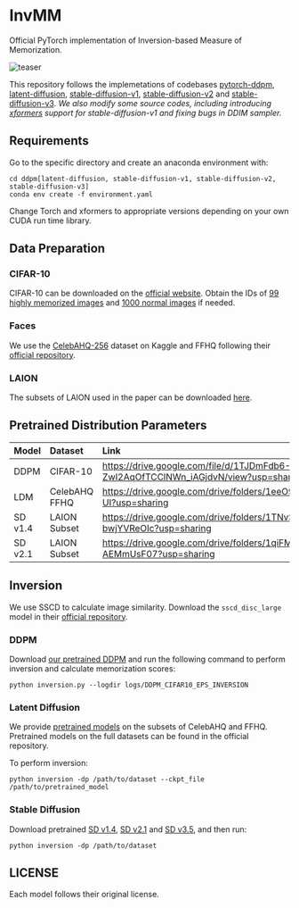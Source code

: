 # InvMM

Official PyTorch implementation of Inversion-based Measure of Memorization.

![teaser](assets/teaser.png)

This repository follows the implemetations of codebases [pytorch-ddpm](https://github.com/w86763777/pytorch-ddpm), [latent-diffusion](https://github.com/CompVis/latent-diffusion), [stable-diffusion-v1](https://github.com/CompVis/stable-diffusion), [stable-diffusion-v2](https://github.com/Stability-AI/stablediffusion) and [stable-diffusion-v3](https://github.com/Stability-AI/sd3.5). *We also modify some source codes, including introducing [xformers](https://github.com/facebookresearch/xformers) support for stable-diffusion-v1 and fixing bugs in DDIM sampler.*

## Requirements

Go to the specific directory and create an anaconda environment with:

```shell
cd ddpm[latent-diffusion, stable-diffusion-v1, stable-diffusion-v2, stable-diffusion-v3]
conda env create -f environment.yaml
```

Change Torch and xformers to appropriate versions depending on your own CUDA run time library.

## Data Preparation

### CIFAR-10

CIFAR-10 can be downloaded on the [official website](https://www.cs.toronto.edu/~kriz/cifar.html). Obtain the IDs of [99 highly memorized images](https://drive.google.com/file/d/1pFbNl8kiK77NFeaNXo4Qdx3eSaNulEcx/view?usp=sharing) and [1000 normal images](https://drive.google.com/file/d/18YA-PW8jtrpupUYUXX8rac0qw_Ib5mdN/view?usp=sharing) if needed.

### Faces

We use the [CelebAHQ-256](https://www.kaggle.com/datasets/badasstechie/celebahq-resized-256x256) dataset on Kaggle and FFHQ following their [official repository](https://github.com/NVlabs/ffhq-dataset).

### LAION

The subsets of LAION used in the paper can be downloaded [here](https://drive.google.com/file/d/1M_rCjEz8w0JeYI7v2Aekp514Iav5SyJp/view?usp=sharing).

## Pretrained Distribution Parameters

| Model   | Dataset       | Link                                                         |
| :------ | :------------ | :----------------------------------------------------------- |
| DDPM    | CIFAR-10      | https://drive.google.com/file/d/1TJDmFdb6-ZwI2AqOfTCClNWn_iAGjdvN/view?usp=sharing |
| LDM     | CelebAHQ FFHQ | https://drive.google.com/drive/folders/1eeO9E4zLTdy1PfPA55YhIwclS9XBF-UI?usp=sharing |
| SD v1.4 | LAION Subset  | https://drive.google.com/drive/folders/1TNvSc6JMvCqZJ4-9FO-A4-bwjYVReOIc?usp=sharing |
| SD v2.1 | LAION Subset  | https://drive.google.com/drive/folders/1qiFMpUfLdZdLWRV-TkmPJ1-AEMmUsF07?usp=sharing |

## Inversion

We use SSCD to calculate image similarity. Download the ```sscd_disc_large``` model in their [official repository](https://github.com/facebookresearch/sscd-copy-detection).

### DDPM

Download [our pretrained DDPM](https://drive.google.com/file/d/1ktZzkNMGiKlNjMA05dcD_0ehp3laRCp9/view?usp=sharing) and run the following command to perform inversion and calculate memorization scores:

```shell
python inversion.py --logdir logs/DDPM_CIFAR10_EPS_INVERSION
```

### Latent Diffusion

We provide [pretrained models](https://drive.google.com/drive/folders/1jVt9oUOJ2Z32XA_oirAjl3Pb40SsTkNT?usp=sharing) on the subsets of CelebAHQ and FFHQ. Pretrained models on the full datasets can be found in the official repository.

To perform inversion:

```shell
python inversion -dp /path/to/dataset --ckpt_file /path/to/pretrained_model
```

### Stable Diffusion

Download pretrained [SD v1.4](https://github.com/CompVis/stable-diffusion), [SD v2.1](https://github.com/Stability-AI/stablediffusion) and [SD v3.5](https://huggingface.co/stabilityai/stable-diffusion-3.5-medium/tree/main), and then run:

```shell
python inversion -dp /path/to/dataset
```

## LICENSE

Each model follows their original license.
